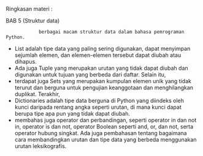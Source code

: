 Ringkasan materi :

BAB 5 (Struktur data)

                berbagai macam struktur data dalam bahasa pemrograman Python. 

- List adalah tipe data yang paling sering digunakan, dapat menyimpan sejumlah elemen, dan elemen-elemen tersebut dapat diubah atau dihapus. 
- Ada juga Tuple yang merupakan urutan yang tidak dapat diubah dan digunakan untuk tujuan yang berbeda dari daftar. Selain itu, 
- terdapat juga Sets yang merupakan kumpulan elemen unik yang tidak terurut dan berguna untuk pengujian keanggotaan dan menghilangkan duplikat. Terakhir, 
- Dictionaries adalah tipe data berguna di Python yang diindeks oleh kunci daripada rentang angka seperti urutan, di mana kunci dapat berupa tipe apa pun yang tidak dapat diubah.
- membahas juga operator dan perbandingan, seperti operator in dan not in, operator is dan not, operator Boolean seperti and, or, dan not, serta operator hubung singkat. Ada juga pembahasan tentang bagaimana cara membandingkan urutan dan tipe data yang berbeda menggunakan urutan leksikografis.